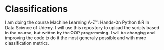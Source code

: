 # Classifications

I am doing the course Machine Learning A-Z™: Hands-On Python & R In Data Science of Udemy.
I will use this repository to upload the scripts based in the course, but written by the OOP programming.
I will be changing and improving the code to do it the most generally possible and with more classification metrics.
